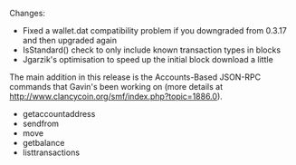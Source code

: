 Changes:
* Fixed a wallet.dat compatibility problem if you downgraded from 0.3.17 and then upgraded again
* IsStandard() check to only include known transaction types in blocks
* Jgarzik's optimisation to speed up the initial block download a little

The main addition in this release is the Accounts-Based JSON-RPC commands that Gavin's been working on (more details at http://www.clancycoin.org/smf/index.php?topic=1886.0).  
* getaccountaddress
* sendfrom
* move
* getbalance
* listtransactions
